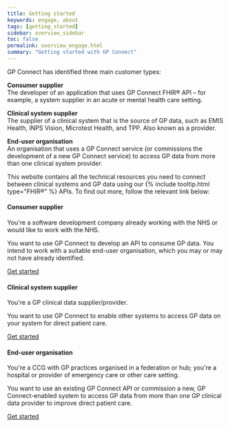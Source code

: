 ```yaml
---
title: Getting started
keywords: engage, about
tags: [getting_started]
sidebar: overview_sidebar
toc: false
permalink: overview_engage.html
summary: "Getting started with GP Connect"
---
```


GP Connect has identified three main customer types:

**Consumer supplier**
<br>The developer of an application that uses GP Connect FHIR® API – for example, a system supplier in an acute or mental health care setting.

**Clinical system supplier**
<br>The supplier of a clinical system that is the source of GP data, such as EMIS Health, INPS Vision, Microtest Health, and TPP. Also known as a provider.

**End-user organisation**
<br>An organisation that uses a GP Connect service (or commissions the development of a new GP Connect service) to access GP data from more than one clinical system provider.

<p>This website contains all the technical resources you need to connect between clinical systems and GP data using our {% include tooltip.html type="FHIR&reg;" %} APIs. To find out more, follow the relevant link below:</p>
<div class="row">
         <div class="col-lg-12">
                                                           </div>
                        <div class="col-6 col-md-4">
             <div class="panel panel-default text-center">
                 <div class="panel-heading">
                     <span class="fa-stack fa-5x">
                           <i class="fa fa-circle fa-stack-2x text-primary" style="color:#005EB8"></i>
                           <i class="fa fa-desktop fa-stack-1x fa-inverse"></i>
                     </span>
                 </div>
                 <div class="panel-body" align="left">
                      <h4>Consumer supplier</h4>
                         <p align="left">You're a software development company already working with the NHS or would like to work with the NHS.</p>
                         <p align="left">You want to use GP Connect to develop an API to consume GP data.  You intend to work with a suitable end-user organisation, which you may or may not have already identified.</p>
                     <a href="overview_consumer_supplier.html" class="btn btn-primary">Get started</a>
                 </div>
             </div>
         </div>
            <div class="col-6 col-md-4">
             <div class="panel panel-default text-center">
                 <div class="panel-heading">
                     <span class="fa-stack fa-5x">
                           <i class="fa fa-circle fa-stack-2x text-primary" style="color:#005EB8"></i>
                           <i class="fa fa-globe fa-stack-1x fa-inverse"></i>
                     </span>
                 </div>
                 <div class="panel-body" align="left">
                     <h4>Clinical system supplier</h4>
                         <p align="left">You're a GP clinical data supplier/provider.</p>
                     <p align="left">You want to use GP Connect to enable other systems to access GP data on your system for direct patient care.</p>
                     <a href="overview_clinical_system_supplier.html" class="btn btn-primary">Get started</a>
                 </div>
             </div>
         </div>
  <div class="col-6 col-md-4">
             <div class="panel panel-default text-center">
                 <div class="panel-heading">
                     <span class="fa-stack fa-5x">
                           <i class="fa fa-circle fa-stack-2x text-primary" style="color:#005EB8"></i>
                           <i class="fa fa-user-md fa-stack-1x fa-inverse"></i>
                     </span>
                 </div>
                 <div class="panel-body" align="left">
                     <h4>End-user organisation</h4>
                     <p align="left">You're a CCG with GP practices organised in a federation or hub; you're a hospital or provider of emergency care or other care setting.</p>
                              <p align="left">You want to use an existing GP Connect API or commission a new, GP Connect-enabled system to access GP data from more than one GP clinical data provider to improve direct patient care.</p>
                      <a href="https://digital.nhs.uk/services/gp-connect" class="btn btn-primary">Get started</a>
                                     </div>
         </div>
         </div> 
</div>
